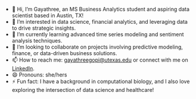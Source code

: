 - 👋 Hi, I’m Gayathree, an MS Business Analytics student and aspiring data scientist based in Austin, TX!
- 👀 I’m interested in data science, financial analytics, and leveraging data to drive strategic insights.
- 🌱 I’m currently learning advanced time series modeling and sentiment analysis techniques.
- 💞️ I’m looking to collaborate on projects involving predictive modeling, finance, or data-driven business solutions.
- 📫 How to reach me: [gayathreegopi@utexas.edu](mailto:gayathreegopi@utexas.edu) or connect with me on [LinkedIn](https://linkedin.com/in/gayathreegopi).
- 😄 Pronouns: she/hers
- ⚡ Fun fact: I have a background in computational biology, and I also love exploring the intersection of data science and healthcare!

<!---
gayathreegopi/gayathreegopi is a ✨ special ✨ repository because its `README.md` (this file) appears on your GitHub profile.
You can click the Preview link to take a look at your changes.
--->
